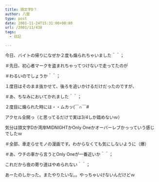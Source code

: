 ```yaml
---
title: 頭文字D？
author: 八雲
type: post
date: 2001-11-24T15:31:00+00:00
url: /2001/11/438
tags:
  - 日記

---
```

今日、バイトの帰りになぜか２度も煽られちゃいました＾＾；
  
＃先日、初心者マークを盗まれちゃってつけないで走ってたのが
  
＃わるいのでしょうか＾＾；
  
１度目はそのまま抜かせて、後ろを追いかけるだけだったのですが、
  
＃あ、ちなみにおいてかれました＾＾；
  
２度目に煽られた時には・・ムカッ(￣∩￣#
  
アクセル全開っ（と思ってるだけで実は3/4しか踏めないｗ）
  
気分は頭文字Dか湾岸MIDNIGHTかOnly Oneかオーバーレブかっっていう感じでしたｗ
  
＃全部、車走らせモノの漫画です。わからなくても気にしないように（爆）
  
＃あ、ウチの車から言うとOnly Oneが一番近いか＾＾；
  
これだから夜の寄り道はやめられない＾＾；
  
あーたのしかった。またやりたいな。。やっちゃいけないんだけどｗ

